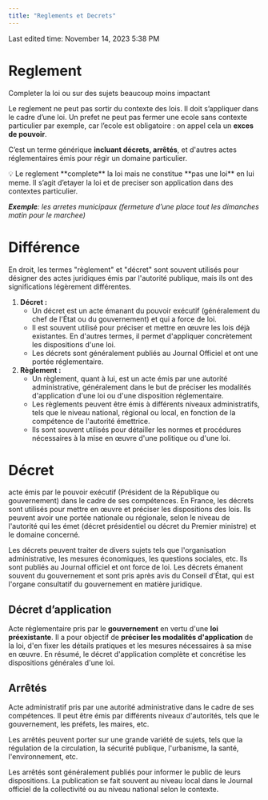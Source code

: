 ```yaml
---
title: "Reglements et Decrets"
---
```

Last edited time: November 14, 2023 5:38 PM

# Reglement

Completer la loi ou sur des sujets beaucoup moins impactant

Le reglement ne peut pas sortir du contexte des lois. Il doit s’appliquer dans le cadre d’une loi. Un prefet ne peut pas fermer une ecole sans contexte particulier par exemple, car l’ecole est obligatoire : on appel cela un **exces de pouvoir**.

C’est un terme générique **incluant décrets, arrêtés**, et d'autres actes réglementaires émis pour régir un domaine particulier.

<aside>
💡 Le reglement **complete** la loi mais ne constitue **pas une loi** en lui meme. Il s’agit d’etayer la loi et de preciser son application dans des contextes particulier.

</aside>

***Exemple**: les arretes municipaux (fermeture d’une place tout les dimanches matin pour le marchee)*

# Différence

En droit, les termes "règlement" et "décret" sont souvent utilisés pour désigner des actes juridiques émis par l'autorité publique, mais ils ont des significations légèrement différentes.

1. **Décret :**
    - Un décret est un acte émanant du pouvoir exécutif (généralement du chef de l'État ou du gouvernement) et qui a force de loi.
    - Il est souvent utilisé pour préciser et mettre en œuvre les lois déjà existantes. En d'autres termes, il permet d'appliquer concrètement les dispositions d'une loi.
    - Les décrets sont généralement publiés au Journal Officiel et ont une portée réglementaire.
2. **Règlement :**
    - Un règlement, quant à lui, est un acte émis par une autorité administrative, généralement dans le but de préciser les modalités d'application d'une loi ou d'une disposition réglementaire.
    - Les règlements peuvent être émis à différents niveaux administratifs, tels que le niveau national, régional ou local, en fonction de la compétence de l'autorité émettrice.
    - Ils sont souvent utilisés pour détailler les normes et procédures nécessaires à la mise en œuvre d'une politique ou d'une loi.

# Décret

acte émis par le pouvoir exécutif (Président de la République ou gouvernement) dans le cadre de ses compétences. En France, les décrets sont utilisés pour mettre en œuvre et préciser les dispositions des lois. Ils peuvent avoir une portée nationale ou régionale, selon le niveau de l'autorité qui les émet (décret présidentiel ou décret du Premier ministre) et le domaine concerné.

Les décrets peuvent traiter de divers sujets tels que l'organisation administrative, les mesures économiques, les questions sociales, etc. Ils sont publiés au Journal officiel et ont force de loi. Les décrets émanent souvent du gouvernement et sont pris après avis du Conseil d'État, qui est l'organe consultatif du gouvernement en matière juridique.

## Décret d’application

Acte réglementaire pris par le **gouvernement** en vertu d'une **loi préexistante**. Il a pour objectif de **préciser les modalités d'application** de la loi, d'en fixer les détails pratiques et les mesures nécessaires à sa mise en œuvre. En résumé, le décret d'application complète et concrétise les dispositions générales d'une loi.

## Arrêtés

Acte administratif pris par une autorité administrative dans le cadre de ses compétences. Il peut être émis par différents niveaux d'autorités, tels que le gouvernement, les préfets, les maires, etc.

Les arrêtés peuvent porter sur une grande variété de sujets, tels que la régulation de la circulation, la sécurité publique, l'urbanisme, la santé, l'environnement, etc.

Les arrêtés sont généralement publiés pour informer le public de leurs dispositions. La publication se fait souvent au niveau local dans le Journal officiel de la collectivité ou au niveau national selon le contexte.
